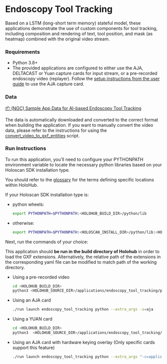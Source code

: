 # Endoscopy Tool Tracking

Based on a LSTM (long-short term memory) stateful model, these applications demonstrate the use of custom components for tool tracking, including composition and rendering of text, tool position, and mask (as heatmap) combined with the original video stream.

### Requirements

- Python 3.8+
- The provided applications are configured to either use the AJA, DELTACAST or Yuan capture cards for input stream, or a pre-recorded endoscopy video (replayer). 
Follow the [setup instructions from the user guide](https://docs.nvidia.com/holoscan/sdk-user-guide/aja_setup.html) to use the AJA capture card.

### Data

[📦️ (NGC) Sample App Data for AI-based Endoscopy Tool Tracking](https://catalog.ngc.nvidia.com/orgs/nvidia/teams/clara-holoscan/resources/holoscan_endoscopy_sample_data)

The data is automatically downloaded and converted to the correct format when building the application.
If you want to manually convert the video data, please refer to the instructions for using the [convert_video_to_gxf_entities](https://github.com/nvidia-holoscan/holoscan-sdk/tree/main/scripts#convert_video_to_gxf_entitiespy) script.

### Run Instructions

To run this application, you'll need to configure your PYTHONPATH environment variable to locate the
necessary python libraries based on your Holoscan SDK installation type.

You should refer to the [glossary](../../README.md#Glossary) for the terms defining specific locations within HoloHub.

If your Holoscan SDK installation type is:

* python wheels:

  ```bash
  export PYTHONPATH=$PYTHONPATH:<HOLOHUB_BUILD_DIR>/python/lib
  ```

* otherwise:
 
  ```bash
  export PYTHONPATH=$PYTHONPATH:<HOLOSCAN_INSTALL_DIR>/python/lib:<HOLOHUB_BUILD_DIR>/python/lib
  ```
 
Next, run the commands of your choice:

This application should **be run in the build directory of Holohub** in order to load the GXF extensions.
Alternatively, the relative path of the extensions in the corresponding yaml file can be modified to match path of
the working directory.

* Using a pre-recorded video
    ```bash
    cd <HOLOHUB_BUILD_DIR>
    python3 <HOLOHUB_SOURCE_DIR>/applications/endoscopy_tool_tracking/python/endoscopy_tool_tracking.py --source=replayer --data=<DATA_DIR>/endoscopy
    ```

* Using an AJA card
    ```bash
    ./run launch endoscopy_tool_tracking python --extra_args -s=aja
    ```

* Using a YUAN card
    ```bash
    cd <HOLOHUB_BUILD_DIR>
    python3  <HOLOHUB_SOURCE_DIR>/applications/endoscopy_tool_tracking/python/endoscopy_tool_tracking.py --source=yuan
    ```
* Using an AJA card with hardware keying overlay (Only specific cards support this feature)
    ```bash
    ./run launch endoscopy_tool_tracking python --extra_args "-c=applications/endoscopy_tool_tracking/python/endoscopy_tool_tracking_aja_overlay.yaml -s=aja"
    ```
